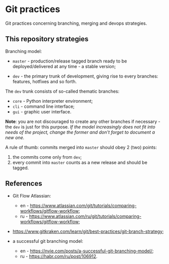 # Git practices

Git practices concerning branching, merging and devops strategies.

## This repository strategies

Branching model:

* `master` - production/release tagged branch ready to be deployed/delivered at any time - a stable version;

* `dev` - the primary trunk of development, giving rise to every branches: features, hotfixes and so forth.

The `dev` trunk consists of so-called thematic branches:
* `core` - Python interpreter environment;
* `cli` - command line interface;
* `gui` - graphic user interface.

**Note**: you are not discouraged to create any other branches if necessary  - the `dev` is just for this purpose. *If the model increasingly does not fit into needs of the project, change the former and don't forget to document a new one.*

A rule of thumb: commits merged into `master` should obey 2 (two) points:
1. the commits come only from `dev`;
2. every commit into `master` counts as a new release and should be tagged. 

## References

* Git Flow Atlassian:
	* en - https://www.atlassian.com/git/tutorials/comparing-workflows/gitflow-workflow;
	* ru - https://www.atlassian.com/ru/git/tutorials/comparing-workflows/gitflow-workflow;

* https://www.gitkraken.com/learn/git/best-practices/git-branch-strategy;

* a successful git branching model:
	* en - https://nvie.com/posts/a-successful-git-branching-model/;
	* ru - https://habr.com/ru/post/106912.
